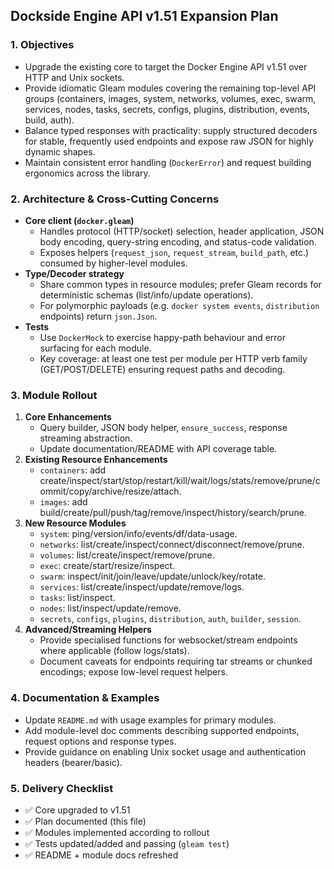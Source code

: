 ## Dockside Engine API v1.51 Expansion Plan

### 1. Objectives
- Upgrade the existing core to target the Docker Engine API v1.51 over HTTP and Unix sockets.
- Provide idiomatic Gleam modules covering the remaining top-level API groups (containers, images, system, networks, volumes, exec, swarm, services, nodes, tasks, secrets, configs, plugins, distribution, events, build, auth).
- Balance typed responses with practicality: supply structured decoders for stable, frequently used endpoints and expose raw JSON for highly dynamic shapes.
- Maintain consistent error handling (`DockerError`) and request building ergonomics across the library.

### 2. Architecture & Cross-Cutting Concerns
- **Core client (`docker.gleam`)**
  - Handles protocol (HTTP/socket) selection, header application, JSON body encoding, query-string encoding, and status-code validation.
  - Exposes helpers (`request_json`, `request_stream`, `build_path`, etc.) consumed by higher-level modules.
- **Type/Decoder strategy**
  - Share common types in resource modules; prefer Gleam records for deterministic schemas (list/info/update operations).
  - For polymorphic payloads (e.g. `docker system events`, `distribution` endpoints) return `json.Json`.
- **Tests**
  - Use `DockerMock` to exercise happy-path behaviour and error surfacing for each module.
  - Key coverage: at least one test per module per HTTP verb family (GET/POST/DELETE) ensuring request paths and decoding.

### 3. Module Rollout
1. **Core Enhancements**
   - Query builder, JSON body helper, `ensure_success`, response streaming abstraction.
   - Update documentation/README with API coverage table.
2. **Existing Resource Enhancements**
   - `containers`: add create/inspect/start/stop/restart/kill/wait/logs/stats/remove/prune/commit/copy/archive/resize/attach.
   - `images`: add build/create/pull/push/tag/remove/inspect/history/search/prune.
3. **New Resource Modules**
   - `system`: ping/version/info/events/df/data-usage.
   - `networks`: list/create/inspect/connect/disconnect/remove/prune.
   - `volumes`: list/create/inspect/remove/prune.
   - `exec`: create/start/resize/inspect.
   - `swarm`: inspect/init/join/leave/update/unlock/key/rotate.
   - `services`: list/create/inspect/update/remove/logs.
   - `tasks`: list/inspect.
   - `nodes`: list/inspect/update/remove.
   - `secrets`, `configs`, `plugins`, `distribution`, `auth`, `builder`, `session`.
4. **Advanced/Streaming Helpers**
   - Provide specialised functions for websocket/stream endpoints where applicable (follow logs/stats).
   - Document caveats for endpoints requiring tar streams or chunked encodings; expose low-level request helpers.

### 4. Documentation & Examples
- Update `README.md` with usage examples for primary modules.
- Add module-level doc comments describing supported endpoints, request options and response types.
- Provide guidance on enabling Unix socket usage and authentication headers (bearer/basic).

### 5. Delivery Checklist
- ✅ Core upgraded to v1.51
- ✅ Plan documented (this file)
- ✅ Modules implemented according to rollout
- ✅ Tests updated/added and passing (`gleam test`)
- ✅ README + module docs refreshed
